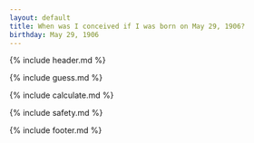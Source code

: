 ```yaml
---
layout: default
title: When was I conceived if I was born on May 29, 1906?
birthday: May 29, 1906
---
```


{% include header.md %}

{% include guess.md %}

{% include calculate.md %}

{% include safety.md %}

{% include footer.md %}




